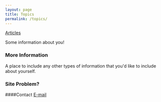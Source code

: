 ```yaml
---
layout: page
title: Topics
permalink: /topics/
---
```


[Articles](https://falconblack.github.io/articles/)

Some information about you!

### More Information

A place to include any other types of information that you'd like to include about yourself.

### Site Problem? 
####Contact
[E-mail](mailto:falcnblack@gmail.com)
